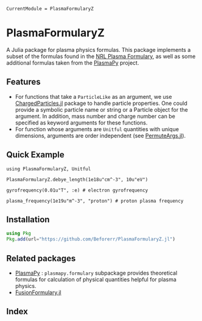 ```@meta
CurrentModule = PlasmaFormularyZ
```

# PlasmaFormularyZ

A Julia package for plasma physics formulas.
This package implements a subset of the formulas found in the [NRL Plasma Formulary](https://www.nrl.navy.mil/News-Media/Publications/NRL-Plasma-Formulary/), as well as some additional formulas taken from the [PlasmaPy](https://docs.plasmapy.org) project.

## Features

- For functions that take a `ParticleLike` as an argument, we use [ChargedParticles.jl](https://github.com/Beforerr/ChargedParticles.jl) package to handle particle properties. One could provide a symbolic particle name or string or a Particle object for the argument. In addition, mass number and charge number can be specified as keyword arguments for these functions.
- For function whose arguments are `Unitful` quantities with unique dimensions, arguments are order independent (see [PermuteArgs.jl](https://github.com/Beforerr/PermuteArgs.jl)).

## Quick Example

```@repl share
using PlasmaFormularyZ, Unitful

PlasmaFormularyZ.debye_length(1e18u"cm^-3", 10u"eV")

gyrofrequency(0.01u"T", :e) # electron gyrofrequency

plasma_frequency(1e19u"m^-3", "proton") # proton plasma frequency
```

## Installation

```julia
using Pkg
Pkg.add(url="https://github.com/Beforerr/PlasmaFormularyZ.jl")
```

## Related packages

- [PlasmaPy](https://docs.plasmapy.org) : `plasmapy.formulary` subpackage provides theoretical formulas for calculation of physical quantities helpful for plasma physics.
- [FusionFormulary.jl](https://github.com/JuliaFusion/FusionFormulary.jl)

## Index

```@index
```
